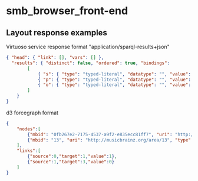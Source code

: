 # smb_browser_front-end





## Layout response examples

 Virtuoso service response format "application/sparql-results+json"


``` json
{ "head": { "link": [], "vars": [] },
  "results": { "distinct": false, "ordered": true, "bindings": 
		[
	    	{ "s": { "type": "typed-literal", "datatype": "", "value": "" }},
			{ "p": { "type": "typed-literal", "datatype": "", "value": "" }},
			{ "o": { "type": "typed-literal", "datatype": "", "value": "" }}
		] 
	} 
}

```

d3 forcegraph format

``` json
{
	"nodes":[
		{"mbid": "0fb267e2-7175-4537-a9f2-e835ecc81ff7", "uri": "http://musicbrainz.org/artist/0fb267e2-7175-4537-a9f2-e835ecc81ff7", "type": "artist", "name": "Nick Murphy"},
		{"mbid": "13", "uri": "http://musicbrainz.org/area/13", "type": "area", "name": "Australia"}
	], 
	"links":[
		{"source":0,"target":1,"value":1},
		{"source":1,"target":3,"value":0}
	] 
}
```
